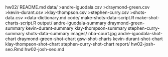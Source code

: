 hw02/
  README.md
  data/
    >andre-iguodala.csv
    >draymond-green.csv
    >kevin-durant.csv
    >klay-thompson.csv
    >stephen-curry.csv
    >shots-data.csv
    >data-dictionary.md
  code/
    make-shots-data-script.R
    make-shot-charts-script.R
  output/
    andre-iguodala-summary
    draymond-green-summary
    kevin-durant-summary
    klay-thompson-summary
    stephen-curry-summary
    shots-data-summary
  images/
    nba-court.jpg
    andre-iguodala-shot-chart
    draymond-green-shot-chart
    gsw-shot-charts
    kevin-durant-shot-chart
    klay-thompson-shot-chart
    stephen-curry-shot-chart
  report/
    hw02-josh-seo.Rmd
    hw02-josh-seo.md